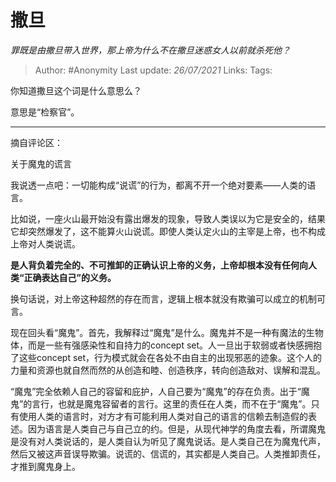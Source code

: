 # 撒旦
*罪既是由撒旦带入世界，那上帝为什么不在撒旦迷惑女人以前就杀死他？*

> Author: #Anonymity 
Last update: *26/07/2021* 
Links:
Tags:  
  

你知道撒旦这个词是什么意思么？

意思是“检察官”。

---

摘自评论区：

关于魔鬼的谎言

我说透一点吧：一切能构成“说谎”的行为，都离不开一个绝对要素——人类的语言。

比如说，一座火山最开始没有露出爆发的现象，导致人类误以为它是安全的，结果它却突然爆发了，这不能算火山说谎。即使人类认定火山的主宰是上帝，也不构成上帝对人类说谎。

**是人背负着完全的、不可推卸的正确认识上帝的义务，上帝却根本没有任何向人类“正确表达自己”的义务。**

换句话说，对上帝这种超然的存在而言，逻辑上根本就没有欺骗可以成立的机制可言。

现在回头看“魔鬼”。首先，我解释过“魔鬼”是什么。魔鬼并不是一种有魔法的生物体，而是一些有强感染性和自持力的concept set。人一旦出于软弱或者快感拥抱了这些concept set，行为模式就会在各处不由自主的出现邪恶的迹象。这个人的力量和资源也就自然而然的从创造和睦、创造秩序，转向创造敌对、误解和混乱。

“魔鬼”完全依赖人自己的容留和庇护，人自己要为“魔鬼”的存在负责。出于“魔鬼”的言行，也就是魔鬼容留者的言行。这里的责任在人类，而不在于“魔鬼”。只有使用人类的语言时，对方才有可能利用人类对自己的语言的信赖去制造假的表述。因为语言是人类自己与自己立的约。但是，从现代神学的角度去看，所谓魔鬼是没有对人类说话的，是人类自认为听见了魔鬼说话。是人类自己在为魔鬼代声，然后又被这声音误导欺骗。说谎的、信谎的，其实都是人类自己。人类推卸责任，才推到魔鬼身上。
